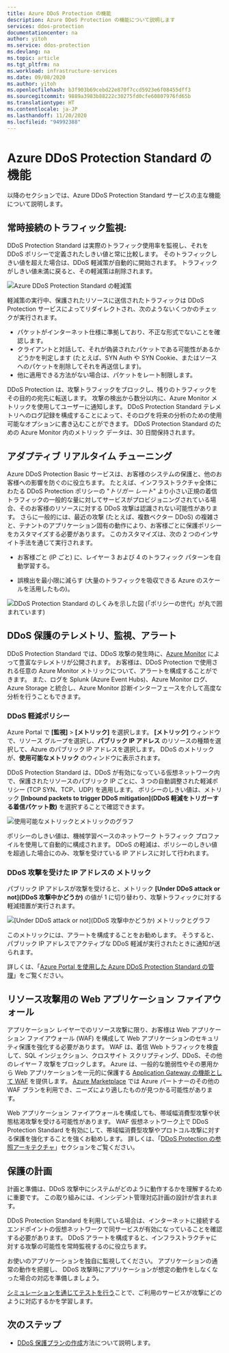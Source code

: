 ```yaml
---
title: Azure DDoS Protection の機能
description: Azure DDoS Protection の機能について説明します
services: ddos-protection
documentationcenter: na
author: yitoh
ms.service: ddos-protection
ms.devlang: na
ms.topic: article
ms.tgt_pltfrm: na
ms.workload: infrastructure-services
ms.date: 09/08/2020
ms.author: yitoh
ms.openlocfilehash: b3f903b69cebd22e870f7ccd5923e6f08455dff3
ms.sourcegitcommit: 9889a3983b88222c30275fd0cfe60807976fd65b
ms.translationtype: HT
ms.contentlocale: ja-JP
ms.lasthandoff: 11/20/2020
ms.locfileid: "94992388"
---
```

# <a name="azure-ddos-protection-standard-features"></a>Azure DDoS Protection Standard の機能

以降のセクションでは、Azure DDoS Protection Standard サービスの主な機能について説明します。

## <a name="always-on-traffic-monitoring"></a>常時接続のトラフィック監視:

DDoS Protection Standard は実際のトラフィック使用率を監視し、それを DDoS ポリシーで定義されたしきい値と常に比較します。 そのトラフィックしきい値を超えた場合は、DDoS 軽減策が自動的に開始されます。 トラフィックがしきい値未満に戻ると、その軽減策は削除されます。

![Azure DDoS Protection Standard の軽減策](./media/ddos-protection-overview/mitigation.png)

軽減策の実行中、保護されたリソースに送信されたトラフィックは DDoS Protection サービスによってリダイレクトされ、次のようないくつかのチェックが実行されます。

- パケットがインターネット仕様に準拠しており、不正な形式でないことを確認します。
- クライアントと対話して、それが偽装されたパケットである可能性があるかどうかを判定します (たとえば、SYN Auth や SYN Cookie、またはソースへのパケットを削除してそれを再送信します)。
- 他に適用できる方法がない場合は、パケットをレート制限します。

DDoS Protection は、攻撃トラフィックをブロックし、残りのトラフィックをその目的の宛先に転送します。 攻撃の検出から数分以内に、Azure Monitor メトリックを使用してユーザーに通知します。 DDoS Protection Standard テレメトリへのログ記録を構成することによって、そのログを将来の分析のための使用可能なオプションに書き込むことができます。 DDoS Protection Standard のための Azure Monitor 内のメトリック データは、30 日間保持されます。

## <a name="adaptive-real-time-tuning"></a>アダプティブ リアルタイム チューニング

Azure DDoS Protection Basic サービスは、お客様のシステムの保護と、他のお客様への影響を防ぐのに役立ちます。 たとえば、インフラストラクチャ全体にわたる DDoS Protection ポリシーの "*トリガー レート*" より小さい正規の着信トラフィックの一般的な量に対してサービスがプロビジョニングされている場合、そのお客様のリソースに対する DDoS 攻撃は認識されない可能性があります。 さらに一般的には、最近の攻撃 (たとえば、複数ベクター DDoS) の複雑さと、テナントのアプリケーション固有の動作により、お客様ごとに保護ポリシーをカスタマイズする必要があります。 このカスタマイズは、次の 2 つのインサイト手法を通じて実行されます。

- お客様ごと (IP ごと) に、レイヤー 3 および 4 のトラフィック パターンを自動学習する。

- 誤検出を最小限に減らす (大量のトラフィックを吸収できる Azure のスケールを活用したもの)。

![DDoS Protection Standard のしくみを示した図 (「ポリシーの世代」が丸で囲まれています)](./media/ddos-best-practices/image-5.png)

## <a name="ddos-protection-telemetry-monitoring-and-alerting"></a>DDoS 保護のテレメトリ、監視、アラート

DDoS Protection Standard では、DDoS 攻撃の発生時に、[Azure Monitor](../azure-monitor/overview.md) によって豊富なテレメトリが公開されます。 お客様は、DDoS Protection で使用される任意の Azure Monitor メトリックについて、アラートを構成することができます。 また、ログを Splunk (Azure Event Hubs)、Azure Monitor ログ、Azure Storage と統合し、Azure Monitor 診断インターフェースを介して高度な分析を行うこともできます。

### <a name="ddos-mitigation-policies"></a>DDoS 軽減ポリシー

Azure Portal で **[監視]**  >  **[メトリック]** を選択します。 **[メトリック]** ウィンドウで、リソース グループを選択し、**パブリック IP アドレス** のリソースの種類を選択して、Azure のパブリック IP アドレスを選択します。 DDoS のメトリックが、**使用可能なメトリック** のウィンドウに表示されます。

DDoS Protection Standard は、DDoS が有効になっている仮想ネットワーク内で、保護されたリソースのパブリック IP ごとに、3 つの自動調整された軽減ポリシー (TCP SYN、TCP、UDP) を適用します。 ポリシーのしきい値は、メトリック **[Inbound packets to trigger DDoS mitigation]\(DDoS 軽減をトリガーする着信パケット数\)** を選択することで確認できます。

![使用可能なメトリックとメトリックのグラフ](./media/ddos-best-practices/image-7.png)

ポリシーのしきい値は、機械学習ベースのネットワーク トラフィック プロファイルを使用して自動的に構成されます。 DDoS の軽減は、ポリシーのしきい値を超過した場合にのみ、攻撃を受けている IP アドレスに対して行われます。

### <a name="metric-for-an-ip-address-under-ddos-attack"></a>DDoS 攻撃を受けた IP アドレスの メトリック

パブリック IP アドレスが攻撃を受けると、メトリック **[Under DDoS attack or not]\(DDoS 攻撃中かどうか\)** の値が 1 に切り替わり、攻撃トラフィックに対する軽減措置が実行されます。

![[Under DDoS attack or not]\(DDoS 攻撃中かどうか\) メトリックとグラフ](./media/ddos-best-practices/image-8.png)

このメトリックには、アラートを構成することをお勧めします。 そうすると、パブリック IP アドレスでアクティブな DDoS 軽減が実行されたときに通知が送られます。

詳しくは、「[Azure Portal を使用した Azure DDoS Protection Standard の管理](manage-ddos-protection.md)」をご覧ください。

## <a name="web-application-firewall-for-resource-attacks"></a>リソース攻撃用の Web アプリケーション ファイアウォール

アプリケーション レイヤーでのリソース攻撃に限り、お客様は Web アプリケーション ファイアウォール (WAF) を構成して Web アプリケーションのセキュリティ保護を強化する必要があります。 WAF は、着信 Web トラフィックを検査して、SQL インジェクション、クロスサイト スクリプティング、DDoS、その他のレイヤー 7 攻撃をブロックします。 Azure は、一般的な脆弱性やその悪用から Web アプリケーションを一元的に保護する [Application Gateway の機能として WAF](../web-application-firewall/ag/ag-overview.md) を提供します。 [Azure Marketplace](https://azuremarketplace.microsoft.com/marketplace/apps?search=WAF&page=1) では Azure パートナーのその他の WAF プランを利用でき、ニーズにより適したものが見つかる可能性があります。

Web アプリケーション ファイアウォールを構成しても、帯域幅消費型攻撃や状態枯渇攻撃を受ける可能性があります。 WAF 仮想ネットワーク上で DDoS Protection Standard を有効にして、帯域幅消費型攻撃やプロトコル攻撃に対する保護を強化することを強くお勧めします。 詳しくは、「[DDoS Protection の参照アーキテクチャ](ddos-protection-reference-architectures.md)」セクションをご覧ください。

## <a name="protection-planning"></a>保護の計画

計画と準備は、DDoS 攻撃中にシステムがどのように動作するかを理解するために重要です。 この取り組みには、インシデント管理対応計画の設計が含まれます。

DDoS Protection Standard を利用している場合は、インターネットに接続するエンドポイントの仮想ネットワークで同サービスが有効になっていることを確認する必要があります。 DDoS アラートを構成すると、インフラストラクチャに対する攻撃の可能性を常時監視するのに役立ちます。 

お使いのアプリケーションを独自に監視してください。 アプリケーションの通常の動作を把握し、 DDoS 攻撃時にアプリケーションが想定の動作をしなくなった場合の対応を準備しましょう。 

[シミュレーションを通じてテストを行う](test-through-simulations.md)ことで、ご利用のサービスが攻撃にどのように対応するかを学習します。

## <a name="next-steps"></a>次のステップ

- [DDoS 保護プランの作成](manage-ddos-protection.md)方法について説明します。